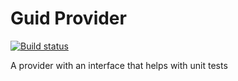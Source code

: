 # Guid Provider

[![Build status](https://ci.appveyor.com/api/projects/status/9qa8o7ft7ckg4x28?svg=true)](https://ci.appveyor.com/project/alansav/guid-provider)


A provider with an interface that helps with unit tests
